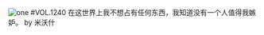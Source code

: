 ![one](http://image.wufazhuce.com/Fv09xXpELExkhqXhm4QXsJt2fXja)
#VOL.1240
在这世界上我不想占有任何东西，我知道没有一个人值得我嫉妒。 by 米沃什